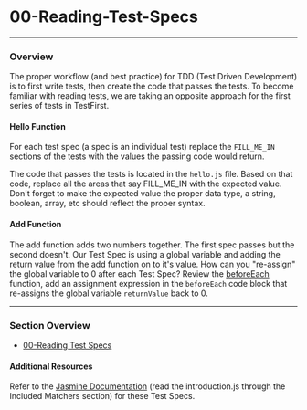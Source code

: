 # 00-Reading-Test-Specs
<hr>

### Overview

The proper workflow (and best practice) for TDD (Test Driven Development) is to first write tests, then create the code that passes the tests.  To become familiar with reading tests, we are taking an opposite approach for the first series of tests in TestFirst.

#### Hello Function

For each test spec (a spec is an individual test) replace the `FILL_ME_IN` sections of the tests with the values the passing code would return.

The code that passes the tests is located in the `hello.js` file.  Based on that code, replace all the areas that say FILL_ME_IN with the expected value.  Don't forget to make the expected value the proper data type, a string, boolean, array, etc should reflect the proper syntax.

#### Add Function

The add function adds two numbers together.  The first spec passes but the second doesn't.  Our Test Spec is using a global variable and adding the return value from the add function on to it's value.
How can you "re-assign" the global variable to 0 after each Test Spec?  Review the [beforeEach](https://jasmine.github.io/2.0/introduction.html#section-Setup_and_Teardown) function, add an assignment expression in the `beforeEach` code block that re-assigns the global variable `returnValue` back to 0.
 
<hr>

### Section Overview

- [00-Reading Test Specs](https://youtu.be/nKD4xExbYWw)

#### Additional Resources

Refer to the [Jasmine Documentation](http://jasmine.github.io/2.0/introduction.html) (read the introduction.js through the Included Matchers section) for these Test Specs.
